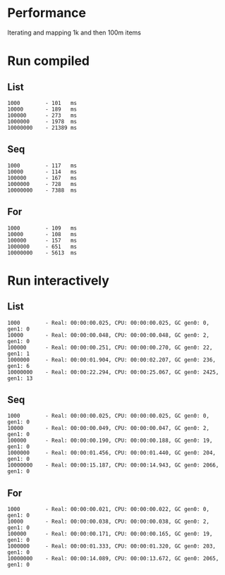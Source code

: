 Performance
===========

Iterating and mapping 1k and then 100m items

# Run compiled

## List
    1000        - 101   ms
    10000       - 189   ms
    100000      - 273   ms
    1000000     - 1978  ms
    10000000    - 21389 ms

## Seq
    1000        - 117   ms
    10000       - 114   ms
    100000      - 167   ms
    1000000     - 728   ms
    10000000    - 7388  ms

## For
    1000        - 109   ms
    10000       - 108   ms
    100000      - 157   ms
    1000000     - 651   ms
    10000000    - 5613  ms

# Run interactively

## List
    1000        - Real: 00:00:00.025, CPU: 00:00:00.025, GC gen0: 0,    gen1: 0
    10000       - Real: 00:00:00.048, CPU: 00:00:00.048, GC gen0: 2,    gen1: 0
    100000      - Real: 00:00:00.251, CPU: 00:00:00.270, GC gen0: 22,   gen1: 1
    1000000     - Real: 00:00:01.904, CPU: 00:00:02.207, GC gen0: 236,  gen1: 6
    10000000    - Real: 00:00:22.294, CPU: 00:00:25.067, GC gen0: 2425, gen1: 13

## Seq
    1000        - Real: 00:00:00.025, CPU: 00:00:00.025, GC gen0: 0,    gen1: 0
    10000       - Real: 00:00:00.049, CPU: 00:00:00.047, GC gen0: 2,    gen1: 0
    100000      - Real: 00:00:00.190, CPU: 00:00:00.188, GC gen0: 19,   gen1: 0
    1000000     - Real: 00:00:01.456, CPU: 00:00:01.440, GC gen0: 204,  gen1: 0
    10000000    - Real: 00:00:15.187, CPU: 00:00:14.943, GC gen0: 2066, gen1: 0

## For
    1000        - Real: 00:00:00.021, CPU: 00:00:00.022, GC gen0: 0,    gen1: 0
    10000       - Real: 00:00:00.038, CPU: 00:00:00.038, GC gen0: 2,    gen1: 0
    100000      - Real: 00:00:00.171, CPU: 00:00:00.165, GC gen0: 19,   gen1: 0
    1000000     - Real: 00:00:01.333, CPU: 00:00:01.320, GC gen0: 203,  gen1: 0
    10000000    - Real: 00:00:14.089, CPU: 00:00:13.672, GC gen0: 2065, gen1: 0
